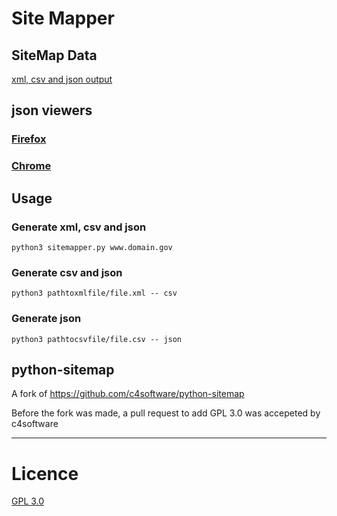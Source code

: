 # Site Mapper

## SiteMap Data
[xml, csv and json output](https://openciti.ca/data)

## json viewers

### [Firefox](https://www.google.ca/url?sa=t&rct=j&q=&esrc=s&source=web&cd=1&cad=rja&uact=8&ved=0ahUKEwjk6oHC07PRAhVG4oMKHRDdBOoQFggcMAA&url=https%3A%2F%2Faddons.mozilla.org%2Fen-us%2Ffirefox%2Faddon%2Fjsonview%2F&usg=AFQjCNFnutZMnUPkykePxkREckXfDY1Xtg&sig2=xaRijwrrCdniT0tM5U9jBg)

### [Chrome](https://chrome.google.com/webstore/detail/json-viewer/gbmdgpbipfallnflgajpaliibnhdgobh)

## Usage

### Generate xml, csv and json

`python3 sitemapper.py www.domain.gov`

### Generate csv and json 
`python3 pathtoxmlfile/file.xml -- csv`

### Generate json 
`python3 pathtocsvfile/file.csv -- json`

## python-sitemap

A fork of https://github.com/c4software/python-sitemap

Before the fork was made, a pull request to add GPL 3.0 was accepeted by c4software

----

# Licence

[GPL 3.0](http://www.gnu.org/licenses/gpl.txt)
